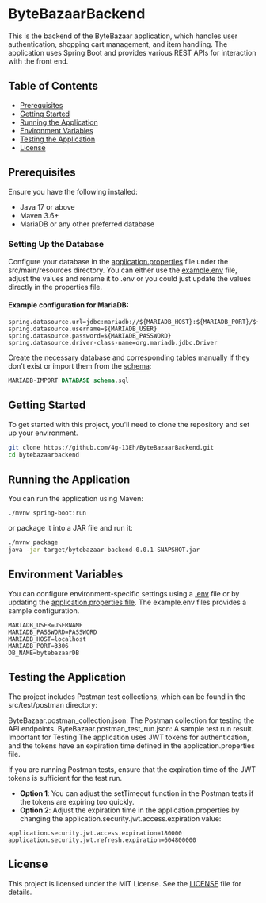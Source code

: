 # ByteBazaarBackend

This is the backend of the ByteBazaar application, which handles user authentication, shopping cart management, and item handling. The application uses Spring Boot and provides various REST APIs for interaction with the front end.

## Table of Contents
- [Prerequisites](#Prerequisites)
- [Getting Started](#getting-started)
- [Running the Application](#running-the-application)
- [Environment Variables](#environment-variables)
- [Testing the Application](#testing-the-application)
- [License](#License)

## Prerequisites
Ensure you have the following installed:
- Java 17 or above
- Maven 3.6+
- MariaDB or any other preferred database
### Setting Up the Database
Configure your database in the [application.properties](./src/main/resources/application.properties) file under the src/main/resources directory. You can either use the [example.env](src/main/resources/example.env) file, adjust the values and rename it to .env or you could just update the values directly in the properties file.
#### Example configuration for MariaDB:
````properties
spring.datasource.url=jdbc:mariadb://${MARIADB_HOST}:${MARIADB_PORT}/${DB_NAME}
spring.datasource.username=${MARIADB_USER}
spring.datasource.password=${MARIADB_PASSWORD}
spring.datasource.driver-class-name=org.mariadb.jdbc.Driver
````
Create the necessary database and corresponding tables manually if they don’t exist or import them from the [schema](./schema.sql):
`````sql
MARIADB-IMPORT DATABASE schema.sql
`````

## Getting Started
To get started with this project, you'll need to clone the repository and set up your environment.
```bash
git clone https://github.com/4g-13Eh/ByteBazaarBackend.git
cd bytebazaarbackend
````

## Running the Application
You can run the application using Maven:
````maven
./mvnw spring-boot:run
````
or package it into a JAR file and run it:
````bash
./mvnw package
java -jar target/bytebazaar-backend-0.0.1-SNAPSHOT.jar
````

## Environment Variables
You can configure environment-specific settings using a [.env](./src/main/resources/example.env) file or by updating the [application.properties file](./src/main/resources/application.properties). The example.env files provides a sample configuration.
````env
MARIADB_USER=USERNAME 
MARIADB_PASSWORD=PASSWORD
MARIADB_HOST=localhost
MARIADB_PORT=3306
DB_NAME=bytebazaarDB
````

## Testing the Application
The project includes Postman test collections, which can be found in the src/test/postman directory:

ByteBazaar.postman_collection.json: The Postman collection for testing the API endpoints.
ByteBazaar.postman_test_run.json: A sample test run result.
Important for Testing
The application uses JWT tokens for authentication, and the tokens have an expiration time defined in the application.properties file.

If you are running Postman tests, ensure that the expiration time of the JWT tokens is sufficient for the test run.
- **Option 1**: You can adjust the setTimeout function in the Postman tests if the tokens are expiring too quickly.
- **Option 2**: Adjust the expiration time in the application.properties by changing the application.security.jwt.access.expiration value:
````properties
application.security.jwt.access.expiration=180000
application.security.jwt.refresh.expiration=604800000
````

## License
This project is licensed under the MIT License. See the [LICENSE](LICENSE) file for details.

